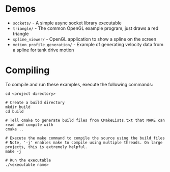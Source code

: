# Demos

* `sockets/` - A simple async socket library executable
* `triangle/` - The common OpenGL example program, just draws a red triangle
* `spline_viewer/` - OpenGL application to show a spline on the screen
* `motion_profile_generation/` - Example of generating velocity data from a spline for tank drive motion

# Compiling
To compile and run these examples, execute the following commands:

```
cd <project directory>

# Create a build directory
mkdir build
cd build

# Tell cmake to generate build files from CMakeLists.txt that MAKE can read and compile with
cmake ..

# Execute the make command to compile the source using the build files
# Note, '-j' enables make to compile using multiple threads. On large projects, this is extremely helpful.
make -j

# Run the executable
./<executable name>
```
